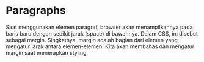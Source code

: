 # Paragraphs

Saat menggunakan elemen paragraf, browser akan menampilkannya pada baris baru dengan sedikit jarak (space) di bawahnya. Dalam CSS, ini disebut sebagai margin. Singkatnya, margin adalah bagian dari elemen yang mengatur jarak antara elemen-elemen. Kita akan membahas dan mengatur margin saat menerapkan styling.
